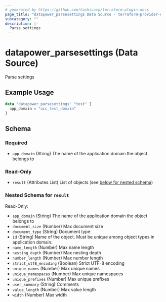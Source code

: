 ```yaml
---
# generated by https://github.com/hashicorp/terraform-plugin-docs
page_title: "datapower_parsesettings Data Source - terraform-provider-datapower"
subcategory: ""
description: |-
  Parse settings
---
```


# datapower_parsesettings (Data Source)

Parse settings

## Example Usage

```terraform
data "datapower_parsesettings" "test" {
  app_domain = "acc_test_domain"
}
```

<!-- schema generated by tfplugindocs -->
## Schema

### Required

- `app_domain` (String) The name of the application domain the object belongs to

### Read-Only

- `result` (Attributes List) List of objects (see [below for nested schema](#nestedatt--result))

<a id="nestedatt--result"></a>
### Nested Schema for `result`

Read-Only:

- `app_domain` (String) The name of the application domain the object belongs to
- `document_size` (Number) Max document size
- `document_type` (String) Document type
- `id` (String) Name of the object. Must be unique among object types in application domain.
- `name_length` (Number) Max name length
- `nesting_depth` (Number) Max nesting depth
- `number_length` (Number) Max number length
- `strict_utf8_encoding` (Boolean) Strict UTF-8 encoding
- `unique_names` (Number) Max unique names
- `unique_namespaces` (Number) Max unique namespaces
- `unique_prefixes` (Number) Max unique prefixes
- `user_summary` (String) Comments
- `value_length` (Number) Max value length
- `width` (Number) Max width
